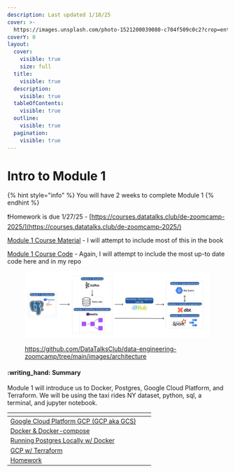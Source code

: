 ```yaml
---
description: Last updated 1/18/25
cover: >-
  https://images.unsplash.com/photo-1521200039080-c704f509c0c2?crop=entropy&cs=srgb&fm=jpg&ixid=M3wxOTcwMjR8MHwxfHNlYXJjaHw5fHxvbmUlMjBudW1iZXJ8ZW58MHx8fHwxNzM3MDg2Nzg4fDA&ixlib=rb-4.0.3&q=85
coverY: 0
layout:
  cover:
    visible: true
    size: full
  title:
    visible: true
  description:
    visible: true
  tableOfContents:
    visible: true
  outline:
    visible: true
  pagination:
    visible: true
---
```


# Intro to Module 1

{% hint style="info" %}
You will have 2 weeks to complete Module 1
{% endhint %}

:exclamation:Homework is due 1/27/25 -  [https://courses.datatalks.club/de-zoomcamp-2025/](https://courses.datatalks.club/de-zoomcamp-2025/)



[Module 1 Course Material](https://github.com/DataTalksClub/data-engineering-zoomcamp/tree/main/01-docker-terraform) - I will attempt to include most of this in the book

[Module 1 Course Code](https://github.com/DataTalksClub/data-engineering-zoomcamp/tree/main/01-docker-terraform/2_docker_sql) - Again, I will attempt to include the most up-to date code here and in my repo

<figure><img src="../.gitbook/assets/arch_v4_workshops (1).jpg" alt=""><figcaption><p><a href="https://github.com/DataTalksClub/data-engineering-zoomcamp/tree/main/images/architecture">https://github.com/DataTalksClub/data-engineering-zoomcamp/tree/main/images/architecture</a></p></figcaption></figure>

#### :writing\_hand: Summary

Module 1 will introduce us to Docker, Postgres, Google Cloud Platform, and Terraform. We will be using the taxi rides NY dataset, python, sql, a terminal, and jupyter notebook.



<table data-view="cards"><thead><tr><th></th><th></th><th></th></tr></thead><tbody><tr><td><a href="google-cloud-platform-gcp/">Google Cloud Platform GCP (GCP aka GCS)</a></td><td></td><td></td></tr><tr><td><a href="docker-and-docker-compose/">Docker &#x26; Docker-compose</a></td><td></td><td></td></tr><tr><td><a href="running-postgres-locally-with-docker/">Running Postgres Locally w/ Docker</a></td><td></td><td></td></tr><tr><td><a href="setting-up-infrastructure-on-gcp-with-terraform/">GCP w/ Terraform</a></td><td></td><td></td></tr><tr><td><a href="homework.md">Homework</a></td><td></td><td></td></tr></tbody></table>
